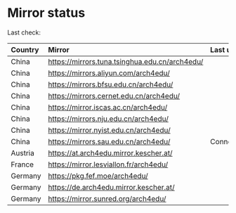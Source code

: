 <script src="./time.js"></script>
# Mirror status
Last check: <script type="text/javascript">localize(1716081887.285833);</script>

|Country|Mirror|Last update|
|:------|:-----|:----------|
|China|https://mirrors.tuna.tsinghua.edu.cn/arch4edu/|<script type="text/javascript">localize(1716057476);</script>|
|China|https://mirrors.aliyun.com/arch4edu/|<script type="text/javascript">localize(1716057476);</script>|
|China|https://mirrors.bfsu.edu.cn/arch4edu/|<script type="text/javascript">localize(1716057476);</script>|
|China|https://mirrors.cernet.edu.cn/arch4edu/|<script type="text/javascript">localize(1716057476);</script>|
|China|https://mirror.iscas.ac.cn/arch4edu/|<script type="text/javascript">localize(1716057476);</script>|
|China|https://mirrors.nju.edu.cn/arch4edu/|<script type="text/javascript">localize(1715970849);</script>|
|China|https://mirror.nyist.edu.cn/arch4edu/|<script type="text/javascript">localize(1716014410);</script>|
|China|https://mirrors.sau.edu.cn/arch4edu/|ConnectionError|
|Austria|https://at.arch4edu.mirror.kescher.at/|<script type="text/javascript">localize(1716057476);</script>|
|France|https://mirror.lesviallon.fr/arch4edu/|<script type="text/javascript">localize(1716057476);</script>|
|Germany|https://pkg.fef.moe/arch4edu/|<script type="text/javascript">localize(1716057476);</script>|
|Germany|https://de.arch4edu.mirror.kescher.at/|<script type="text/javascript">localize(1716057476);</script>|
|Germany|https://mirror.sunred.org/arch4edu/|<script type="text/javascript">localize(1716057476);</script>|

<script src="./tablefilter/tablefilter.js"></script>
<script src="./table.js"></script>